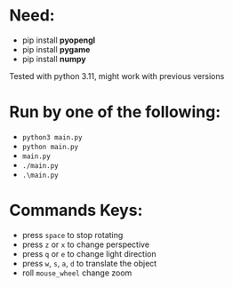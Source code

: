 # Need: 
- pip install **pyopengl**
- pip install **pygame** 
- pip install **numpy** 

Tested with python 3.11, might work with previous versions



# Run by one of the following:
- `python3 main.py`  
- `python main.py` 
- `main.py`
- `./main.py`
- `.\main.py`



# Commands Keys:
- press `space` to stop rotating
- press `z` or `x` to change perspective
- press `q` or `e` to change light direction
- press `w`, `s`, `a`, `d` to translate the object
- roll `mouse_wheel` change zoom
